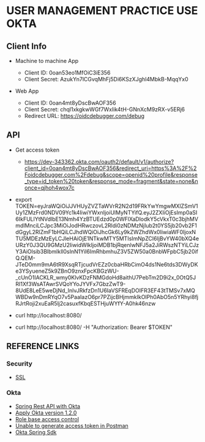 # USER MANAGEMENT PRACTICE USE OKTA

## Client Info

- Machine to machine App
  - Client ID: 0oan53eo1MfOiC3iE356
  - Client Secret: AzukYn7lCGvqMhFj5Di6KSzXJghl4MbkB-MqqYx0
 
- Web App
  - Client ID: 0oan4mt8yDscBwAOF356
  - Client Secret: chql1xkgkwWGf7WxIik4tH-GNnXcM9zRX-v5ERj6
  - Redirect URL: https://oidcdebugger.com/debug

## API
 
- Get access token
  - https://dev-343362.okta.com/oauth2/default/v1/authorize?client_id=0oan4mt8yDscBwAOF356&redirect_uri=https%3A%2F%2Foidcdebugger.com%2Fdebug&scope=openid%20profile&response_type=id_token%20token&response_mode=fragment&state=none&nonce=qjhoh4wox7c
  
- export TOKEN=eyJraWQiOiJJVHUyZVZTaWVrR2N2d19FRkYwYmgwMXlZSmV1Uy1ZMzFrd0NDV09Yc1k4IiwiYWxnIjoiUlMyNTYifQ.eyJ2ZXIiOjEsImp0aSI6IkFULlYtNVdlbE13Nmh4YzBTUEdzd0p0WFlXaDlodkY5cVkxT0c3bjhMVmdlMnciLCJpc3MiOiJodHRwczovL2Rldi0zNDMzNjIub2t0YS5jb20vb2F1dGgyL2RlZmF1bHQiLCJhdWQiOiJhcGk6Ly9kZWZhdWx0IiwiaWF0IjoxNTU5MDEzMzEyLCJleHAiOjE1NTkwMTY5MTIsImNpZCI6IjBvYW40bXQ4eURzY0J3QU9GMzU2IiwidWlkIjoiMDB1bjRqenlwNFJ5a2JiRWszNTYiLCJzY3AiOlsib3BlbmlkIl0sInN1YiI6ImRhbmhuZ3V5ZW50a0BnbWFpbC5jb20ifQ.QEM-JTeD0mm9mA6tR9XsqRTjcudVrEZz0cbaHRbCimO4ds1Ne6tds3DWyDKe3YSyueneZ5k9ZBnO9znxFpcKBGzWU-_cUnO1IACKLR_wmy0KlvKDzFNMGdoHd8aithU7PebTm2D9i2x_0OtQ5JRI1Xf3WsATAwrSVQoYYoJYVFx7GbzZwT9-8UdE8LeE5weDjNd_InlvJRkfzDn1U6IaVSFREqDOIFR3EF43tTMSv7xMQWBDw9nDmRYqO7v5PaaIazO6pr7PZijcBHjmmkIkOlPh0AbO5n5YRhyi8fjRJrtRoji2xuEaR5lj2casuxfKbqESTHjuWYfY-A0hk46nzw

- curl http://localhost:8080/

- curl http://localhost:8080/ -H "Authorization: Bearer $TOKEN" 

## REFERENCE LINKS

### Security
- [SSL](https://stackoverflow.com/questions/47700115/tomcatembeddedservletcontainerfactory-is-missing-in-spring-boot-2)

### Okta

- [Spring Rest API with Okta](https://developer.okta.com/blog/2018/12/18/secure-spring-rest-api)
- [Apply Okta version 1.2.0](https://github.com/okta/okta-spring-boot#configure-your-properties)
- [Role base access control](https://developer.okta.com/blog/2017/10/13/okta-groups-spring-security)
- [Unable to generate access token in Postman](https://devforum.okta.com/t/unable-to-generate-access-token-for-my-application-using-postman/4943)
- [Okta Spring Sdk](https://github.com/okta/okta-sdk-java)